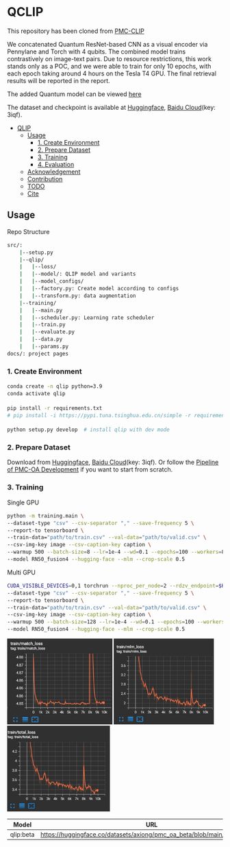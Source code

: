 # QCLIP

This repository has been cloned from [PMC-CLIP](https://github.com/WeixiongLin/PMC-CLIP)

We concatenated Quantum ResNet-based CNN as a visual encoder via Pennylane and Torch with 4 qubits. The combined model trains contrastively on image-text pairs. Due to resource restrictions, this work stands only as a POC, and we were able to train for only 10 epochs, with each epoch taking around 4 hours on the Tesla T4 GPU. The final retrieval results will be reported in the report. 

The added Quantum model can be viewed [here](https://github.com/Shiva-sankaran/QLIP/blob/main/src/pmc_clip/model/blocks.py#L300)

The dataset and checkpoint is available at [Huggingface](https://huggingface.co/datasets/axiong/pmc-oa), [Baidu Cloud](https://pan.baidu.com/s/1mD51oOYbIOqDJSeiPNaCCg)(key: 3iqf).


- [QLIP](#QLIP)
  - [Usage](#usage)
    - [1. Create Environment](#1-create-environment)
    - [2. Prepare Dataset](#2-prepare-dataset)
    - [3. Training](#3-training)
    - [4. Evaluation](#4-evaluation)
  - [Acknowledgement](#acknowledgement)
  - [Contribution](#contribution)
  - [TODO](#todo)
  - [Cite](#cite)

## Usage

Repo Structure
```bash
src/:
    |--setup.py
    |--qlip/
    |   |--loss/
    |   |--model/: QLIP model and variants
    |   |--model_configs/
    |   |--factory.py: Create model according to configs
    |   |--transform.py: data augmentation
    |--training/
    |   |--main.py
    |   |--scheduler.py: Learning rate scheduler
    |   |--train.py
    |   |--evaluate.py
    |   |--data.py
    |   |--params.py
docs/: project pages
```

### 1. Create Environment

```bash
conda create -n qlip python=3.9
conda activate qlip

pip install -r requirements.txt
# pip install -i https://pypi.tuna.tsinghua.edu.cn/simple -r requirements.txt

python setup.py develop  # install qlip with dev mode
```

### 2. Prepare Dataset

Download from [Huggingface](https://huggingface.co/datasets/axiong/pmc-oa), [Baidu Cloud](https://pan.baidu.com/s/1mD51oOYbIOqDJSeiPNaCCg)(key: 3iqf).
Or follow the [Pipeline of PMC-OA Development](https://github.com/WeixiongLin/Build-PMC-OA) if you want to start from scratch.


### 3. Training

Single GPU
```bash
python -m training.main \
--dataset-type "csv" --csv-separator "," --save-frequency 5 \
--report-to tensorboard \
--train-data="path/to/train.csv" --val-data="path/to/valid.csv" \
--csv-img-key image --csv-caption-key caption \
--warmup 500 --batch-size=8 --lr=1e-4 --wd=0.1 --epochs=100 --workers=8 \
--model RN50_fusion4 --hugging-face --mlm --crop-scale 0.5
```

Multi GPU
```bash
CUDA_VISIBLE_DEVICES=0,1 torchrun --nproc_per_node=2 --rdzv_endpoint=$HOSTE_NODE_ADDR -m training.main \
--dataset-type "csv" --csv-separator "," --save-frequency 5 \
--report-to tensorboard \
--train-data="path/to/train.csv" --val-data="path/to/valid.csv" \
--csv-img-key image --csv-caption-key caption \
--warmup 500 --batch-size=128 --lr=1e-4 --wd=0.1 --epochs=100 --workers=8 \
--model RN50_fusion4 --hugging-face --mlm --crop-scale 0.5
```

<div class="third">
  <img src="docs/resources/match_loss.jpg" style="height:200px">
  <img src="docs/resources/mlm_loss.jpg" style="height:200px">
  <img src="docs/resources/total_loss.jpg" style="height:200px">
</div>



| Model | URL |
| --- | --- |
| qlip:beta | https://huggingface.co/datasets/axiong/pmc_oa_beta/blob/main/checkpoint.pt |







